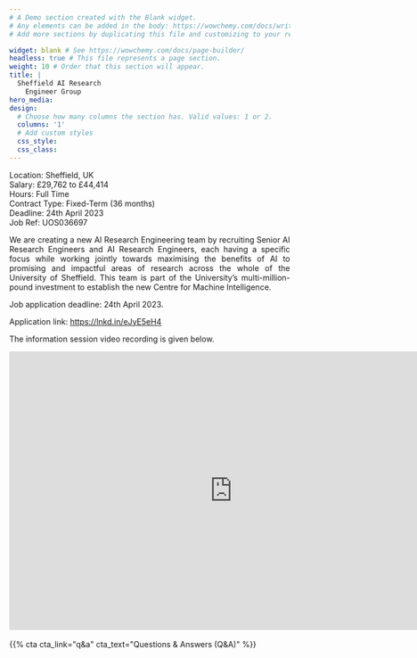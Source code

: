 ```yaml
---
# A Demo section created with the Blank widget.
# Any elements can be added in the body: https://wowchemy.com/docs/writing-markdown-latex/
# Add more sections by duplicating this file and customizing to your requirements.

widget: blank # See https://wowchemy.com/docs/page-builder/
headless: true # This file represents a page section.
weight: 10 # Order that this section will appear.
title: |
  Sheffield AI Research 
    Engineer Group
hero_media:
design:
  # Choose how many columns the section has. Valid values: 1 or 2.
  columns: '1'
  # Add custom styles
  css_style:
  css_class:
---
```


Location:	Sheffield, UK
<br>
Salary:	£29,762 to £44,414
<br>
Hours:	Full Time
<br>
Contract Type:	Fixed-Term (36 months)
<br>
Deadline:	24th April 2023
<br>
Job Ref:	UOS036697

<p style="text-align: justify;">
We are creating a new AI Research Engineering team by recruiting Senior AI Research Engineers and AI Research Engineers, each having a specific focus while working jointly towards maximising the benefits of AI to promising and impactful areas of research across the whole of the University of Sheffield. This team is part of the University’s multi-million-pound investment to establish the new Centre for Machine Intelligence.


Job application deadline: 24th April 2023.
<br>

Application link: https://lnkd.in/eJyE5eH4

The information session video recording is given below.

<iframe width="800px" height="500px" src="https://www.youtube-nocookie.com/embed/2gizHKlaDqE" title="YouTube video player" frameborder="0" allow="accelerometer; autoplay; clipboard-write; encrypted-media; gyroscope; picture-in-picture; web-share" allowfullscreen></iframe>
<br>
<br>
{{% cta cta_link="q&a" cta_text="Questions & Answers (Q&A)" %}}
</p>
